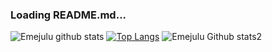 
### Loading README.md...

![Emejulu github stats](https://github-readme-stats.vercel.app/api?username=JUEsoft&show_icons=true&theme=radical)
[![Top Langs](https://github-readme-stats.vercel.app/api/top-langs/?username=JUEsoft)](https://github.com/JUEsoft/github-readme-stats)
![Emejulu Github stats2](https://github-readme-streak-stats.herokuapp.com/?user=JUEsoft)

